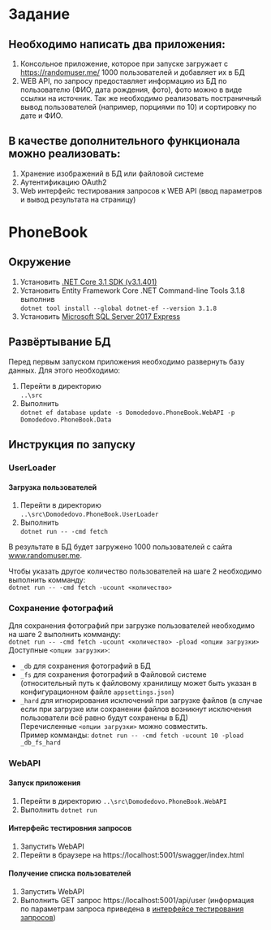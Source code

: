 # Задание

## Необходимо написать два приложения:
1. Консольное приложение, которое при запуске загружает с https://randomuser.me/ 1000 пользователей и добавляет их в БД
2. WEB API, по запросу предоставляет информацию из БД по пользователю (ФИО, дата рождения, фото), фото можно в виде ссылки на источник. Так же необходимо реализовать постраничный вывод пользователей (например, порциями по 10) и сортировку по дате и ФИО.

## В качестве дополнительного функционала можно реализовать:
1. Хранение изображений в БД или файловой системе
2. Аутентификацию OAuth2
3. Web интерфейс тестирования запросов к WEB API (ввод параметров и вывод
результата на страницу)

# PhoneBook

## Окружение
1. Установить [.NET Core 3.1 SDK (v3.1.401)](https://download.visualstudio.microsoft.com/download/pr/547f9f81-599a-4b58-9322-d1d158385df6/ebe3e02fd54c29487ac32409cb20d352/dotnet-sdk-3.1.401-win-x64.exe)
2. Установить Entity Framework Core .NET Command-line Tools 3.1.8 выполнив  
`dotnet tool install --global dotnet-ef --version 3.1.8`
3. Установить [Microsoft SQL Server 2017 Express](https://www.microsoft.com/ru-RU/download/details.aspx?id=55994)

## Развёртывание БД
Перед первым запуском приложения необходимо развернуть базу данных. Для этого необходимо:
1. Перейти в директорию  
`..\src`
2. Выполнить  
`dotnet ef database update -s Domodedovo.PhoneBook.WebAPI -p Domodedovo.PhoneBook.Data`

## Инструкция по запуску
### UserLoader
#### Загрузка пользователей

1. Перейти в директорию  
`..\src\Domodedovo.PhoneBook.UserLoader`
2. Выполнить  
`dotnet run -- -cmd fetch`

В результате в БД будет загружено 1000 пользователей с сайта www.randomuser.me.

Чтобы указать другое количество пользователей на шаге 2 необходимо выполнить комманду:  
`dotnet run -- -cmd fetch -ucount <количество>`

### Сохранение фотографий

Для сохранения фотографий при загрузке пользователей необходимо на шаге 2 выполнить комманду:  
`dotnet run -- -cmd fetch -ucount <количество> -pload <опции загрузки>`  
Доступные `<опции загрузки>`:
- `_db` для сохранения фотографий в БД
- `_fs` для сохранения фотографий в Файловой системе (относительный путь к файловому хранилищу может быть указан в конфигурационном файле `appsettings.json`)
- `_hard` для игнорирования исключений при загрузке файлов (в случае если при загрузке или сохранении файлов возникнут исключения пользователи всё равно будут сохранены в БД)  
Перечисленные `<опции загрузки>` можно совместить.  
Пример комманды:
`dotnet run -- -cmd fetch -ucount 10 -pload _db_fs_hard`

### WebAPI
#### Запуск приложения
1. Перейти в директорию
`..\src\Domodedovo.PhoneBook.WebAPI`
2. Выполнить
`dotnet run`

#### Интерфейс тестировния запросов
1. Запустить WebAPI
2. Перейти в браузере на https://localhost:5001/swagger/index.html

#### Получение списка пользователей
1. Запустить WebAPI
2. Выполнить GET запрос https://localhost:5001/api/user (информация по параметрам запроса приведена в [интерфейсе тестирования запросов](https://localhost:5001/swagger/index.html))